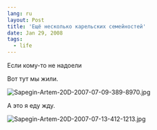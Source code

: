 ```yaml
---
lang: ru
layout: Post
title: 'Ещё несколько карельских семейностей'
date: Jan 29, 2008
tags:
  - life
---
```


Если кому-то не надоели

<!--more-->

Вот тут мы жили.

![Sapegin-Artem-20D-2007-07-09-389-8970.jpg](photo://437)

А это я еду жду.

![Sapegin-Artem-20D-2007-07-13-412-1213.jpg](photo://551)
